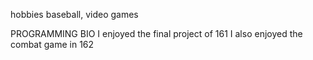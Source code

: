 hobbies baseball, video games











PROGRAMMING BIO
I enjoyed the final project of 161
I also enjoyed the combat game in 162